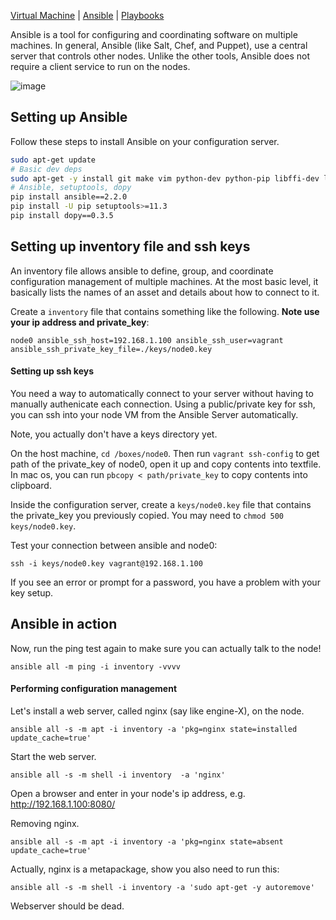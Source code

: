 [Virtual Machine](VM.md) | [Ansible](Ansible.md) | [Playbooks](Playbooks.md)

Ansible is a tool for configuring and coordinating software on multiple machines.
In general, Ansible (like Salt, Chef, and Puppet), use a central server that controls other nodes.  Unlike the other tools, Ansible does not require a client service to run on the nodes.

![image](https://cloud.githubusercontent.com/assets/742934/22233647/b26951a4-e1bf-11e6-9bff-0a168a8dc66b.png)

## Setting up Ansible

Follow these steps to install Ansible on your configuration server.

```bash
sudo apt-get update
# Basic dev deps
sudo apt-get -y install git make vim python-dev python-pip libffi-dev libssl-dev libxml2-dev libxslt1-dev libjpeg8-dev zlib1g-dev
# Ansible, setuptools, dopy
pip install ansible==2.2.0
pip install -U pip setuptools>=11.3
pip install dopy==0.3.5
```

## Setting up inventory file and ssh keys

An inventory file allows ansible to define, group, and coordinate configuration management of multiple machines. At the most basic level, it basically lists the names of an asset and details about how to connect to it.

Create a `inventory` file that contains something like the following.  **Note use your ip address and private_key**:
    
    node0 ansible_ssh_host=192.168.1.100 ansible_ssh_user=vagrant ansible_ssh_private_key_file=./keys/node0.key

#### Setting up ssh keys

You need a way to automatically connect to your server without having to manually authenicate each connection. Using a public/private key for ssh, you can ssh into your node VM from the Ansible Server automatically.

Note, you actually don't have a keys directory yet.

On the host machine, `cd /boxes/node0`. Then run `vagrant ssh-config` to get path of the private_key of node0, open it up and copy contents into textfile. In mac os, you can run `pbcopy < path/private_key` to copy contents into clipboard.

Inside the configuration server, create a `keys/node0.key` file that contains the private_key you previously copied.  You may need to `chmod 500 keys/node0.key`.

Test your connection between ansible and node0:

    ssh -i keys/node0.key vagrant@192.168.1.100

If you see an error or prompt for a password, you have a problem with your key setup.

## Ansible in action

Now, run the ping test again to make sure you can actually talk to the node!

    ansible all -m ping -i inventory -vvvv

#### Performing configuration management
    
Let's install a web server, called nginx (say like engine-X), on the node.

    ansible all -s -m apt -i inventory -a 'pkg=nginx state=installed update_cache=true'
    
Start the web server.
    
    ansible all -s -m shell -i inventory  -a 'nginx'

Open a browser and enter in your node's ip address, e.g. http://192.168.1.100:8080/

Removing nginx.

    ansible all -s -m apt -i inventory -a 'pkg=nginx state=absent update_cache=true'

Actually, nginx is a metapackage, show you also need to run this:

    ansible all -s -m shell -i inventory -a 'sudo apt-get -y autoremove'
    
Webserver should be dead.
